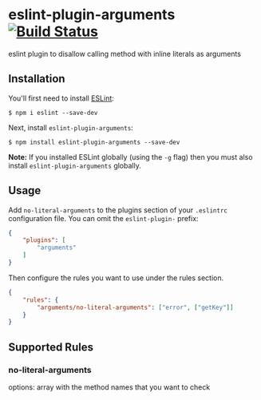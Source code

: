 eslint-plugin-arguments
[![Build Status](https://travis-ci.org/ronapelbaum/eslint-plugin-arguments.svg?branch=master)](https://travis-ci.org/ronapelbaum/eslint-plugin-arguments)
====

eslint plugin to disallow calling method with inline literals as arguments

## Installation

You'll first need to install [ESLint](http://eslint.org):

```
$ npm i eslint --save-dev
```

Next, install `eslint-plugin-arguments`:

```
$ npm install eslint-plugin-arguments --save-dev
```

**Note:** If you installed ESLint globally (using the `-g` flag) then you must also install `eslint-plugin-arguments` globally.

## Usage

Add `no-literal-arguments` to the plugins section of your `.eslintrc` configuration file. You can omit the `eslint-plugin-` prefix:

```json
{
    "plugins": [
        "arguments"
    ]
}
```


Then configure the rules you want to use under the rules section.

```json
{
    "rules": {
        "arguments/no-literal-arguments": ["error", ["getKey"]]
    }
}
```

## Supported Rules

### no-literal-arguments
options: array with the method names that you want to check
